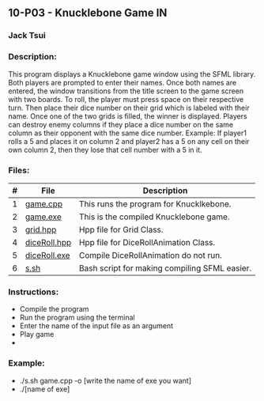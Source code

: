 ## 10-P03 - Knucklebone Game IN 
### Jack Tsui
### Description:
This program displays a Knucklebone game window using the SFML library. Both players are prompted to enter their names.
Once both names are entered, the window transitions from the title screen to the game screen with two boards. 
To roll, the player must press space on their respective turn. Then place their dice number on their grid which is labeled with their name. 
Once one of the two grids is filled, the winner is displayed. Players can destroy enemy columns if they place a dice number 
on the same column as their opponent with the same dice number. Example: If player1 rolls a 5 and places it on column 2 
and player2 has a 5 on any cell on their own column 2, then they lose that cell number with a 5 in it.

### Files:
|   #   | File            | Description                                        |
| :---: | --------------- | -------------------------------------------------- |
|   1   | [game.cpp](https://github.com/jtsui23-code/2143-OOP/blob/main/Assignments/10-P03/game.cpp)        | This runs the program for Knucklkebone.      |
|   2   | [game.exe](https://github.com/jtsui23-code/2143-OOP/blob/main/Assignments/10-P03/game)          | This is the compiled Knucklebone game.                       |
|   3   | [grid.hpp](https://github.com/jtsui23-code/2143-OOP/blob/main/Assignments/10-P03/grid.hpp)        | Hpp file for Grid Class.      |
|   4  | [diceRoll.hpp](https://github.com/jtsui23-code/2143-OOP/blob/main/Assignments/10-P03/diceRoll.hpp)        | Hpp file for DiceRollAnimation Class.      |
|   5  | [diceRoll.exe](https://github.com/jtsui23-code/2143-OOP/blob/main/Assignments/10-P03/diceRoll)        | Compile DiceRollAnimation do not run.      |
|   6  | [s.sh](https://github.com/jtsui23-code/2143-OOP/blob/main/Assignments/10-P03/s.sh)        | Bash script for making compiling SFML easier.      |


### Instructions:

- Compile the program
- Run the program using the terminal
- Enter the name of the input file as an argument
- Play game
- 
### Example:
  - ./s.sh game.cpp -o [write the name of exe you want]
  - ./[name of exe] 
